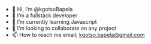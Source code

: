 - 👋 Hi, I’m @kgotsoBapela
- 👀 I’m a fullstack developer
- 🌱 I’m currently learning Javascript
- 💞️ I’m looking to collaborate on any project
- 📫 How to reach me email; kgotso.bapela@gmail.com

<!---
kgotsoBapela/kgotsoBapela is a ✨ special ✨ repository because its `README.md` (this file) appears on your GitHub profile.
You can click the Preview link to take a look at your changes.
--->
